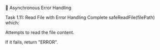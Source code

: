 🧠 Asynchronous Error Handling

Task 1.11: Read File with Error Handling
Complete safeReadFile(filePath) which:

Attempts to read the file content.

If it fails, return "ERROR".
